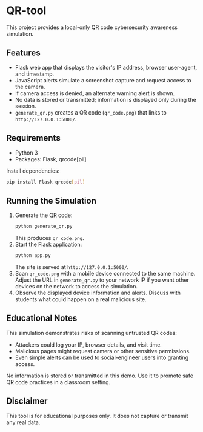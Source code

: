 # QR-tool

This project provides a local-only QR code cybersecurity awareness simulation.

## Features
- Flask web app that displays the visitor's IP address, browser user-agent, and timestamp.
- JavaScript alerts simulate a screenshot capture and request access to the camera.
- If camera access is denied, an alternate warning alert is shown.
- No data is stored or transmitted; information is displayed only during the session.
- `generate_qr.py` creates a QR code (`qr_code.png`) that links to `http://127.0.0.1:5000/`.

## Requirements
- Python 3
- Packages: Flask, qrcode[pil]

Install dependencies:
```bash
pip install Flask qrcode[pil]
```

## Running the Simulation
1. Generate the QR code:
   ```bash
   python generate_qr.py
   ```
   This produces `qr_code.png`.
2. Start the Flask application:
   ```bash
   python app.py
   ```
   The site is served at `http://127.0.0.1:5000/`.
3. Scan `qr_code.png` with a mobile device connected to the same machine. Adjust the URL in `generate_qr.py` to your network IP if you want other devices on the network to access the simulation.
4. Observe the displayed device information and alerts. Discuss with students what could happen on a real malicious site.

## Educational Notes
This simulation demonstrates risks of scanning untrusted QR codes:
- Attackers could log your IP, browser details, and visit time.
- Malicious pages might request camera or other sensitive permissions.
- Even simple alerts can be used to social-engineer users into granting access.

No information is stored or transmitted in this demo. Use it to promote safe QR code practices in a classroom setting.

## Disclaimer
This tool is for educational purposes only. It does not capture or transmit any real data.

